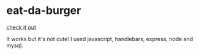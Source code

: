 # eat-da-burger

[check it out](https://quiet-temple-12635.herokuapp.com/)

It works but it's not cute! I used javascript, handlebars, express, node and mysql.
